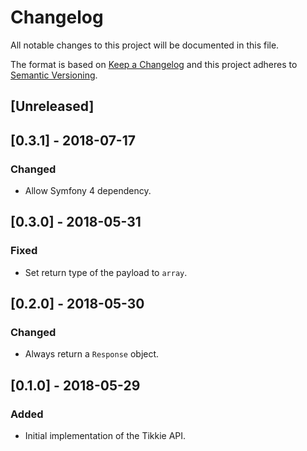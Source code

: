 # Changelog
All notable changes to this project will be documented in this file.

The format is based on [Keep a Changelog](http://keepachangelog.com/en/1.0.0/)
and this project adheres to [Semantic Versioning](http://semver.org/spec/v2.0.0.html).

## [Unreleased]

## [0.3.1] - 2018-07-17
### Changed
- Allow Symfony 4 dependency.

## [0.3.0] - 2018-05-31
### Fixed
- Set return type of the payload to `array`.

## [0.2.0] - 2018-05-30
### Changed
- Always return a `Response` object.

## [0.1.0] - 2018-05-29
### Added
- Initial implementation of the Tikkie API.
